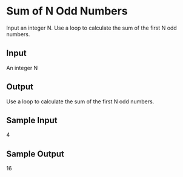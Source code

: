 # Sum of N Odd Numbers

Input an integer N. Use a loop to calculate the sum of the first N odd numbers.


## Input
An integer N

## Output
Use a loop to calculate the sum of the first N odd numbers.

## Sample Input
4

## Sample Output
16

